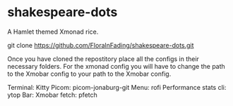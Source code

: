 # shakespeare-dots
A Hamlet themed Xmonad rice.

git clone https://github.com/FloralnFading/shakespeare-dots.git

Once you have cloned the repostitory place all the configs in their necessary folders.
For the xmonad config you will have to change the path to the Xmobar config to your path to the Xmobar config.

Terminal: Kitty
Picom: picom-jonaburg-git
Menu: rofi
Performance stats cli: ytop
Bar: Xmobar
fetch: pfetch
